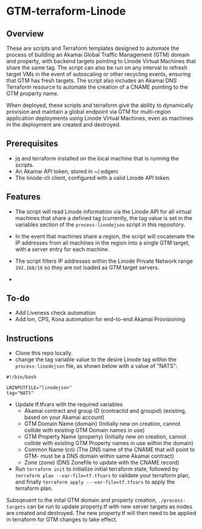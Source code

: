 # GTM-terraform-Linode
 
## Overview

These are scripts and Terraform templates designed to automate the process of building an Akamai Global Traffic Management (GTM) domain and property, with backend targets pointing to Linode Virtual Machines that share the same tag. The script can also be run on any interval to refresh target VMs in the event of autoscaling or other recycling events, ensuring that GTM has fresh targets. The script also includes an Akamai DNS Terraform resource to automate the creation of a CNAME pointing to the GTM property name. 

When deployed, these scripts and terraform give the ability to dynamically provision and maintain a global endpoint via GTM for multi-region application deployments using Linode Virtual Machines, even as machines in the deployment are created and destroyed.

## Prerequisites 

- jq and terraform installed on the local machine that is running the scripts.
- An Akamai API token, stored in ~/.edgerc
- The linode-cli client, configured with a valid Linode API token.

## Features 

- The script will read Linode information via the Linode API for all virtual machines that share a defined tag (currently, the tag value is set in the variables section of the ```process-linodejson``` script in this repository.

- In the event that machines share a region, the script will cocatenate the IP addresses from all machines in the region into a single GTM target, with a server entry for each machine.

- The script filters IP addresses within the Linode Private Network range ```192.168/16``` so they are not loaded as GTM target servers.

- 
## To-do

- Add Liveness check automation
- Add Ion, CPS, Kona automation for end-to-end Akamai Provisioning

## Instructions

- Clone this repo locally.
- change the tag variable value to the desire Linode tag within the ```process-linodejson``` file, as shown below with a value of "NATS":
```
#!/bin/bash

LNINPUTFILE="linodejson"
tag="NATS"
```
- Update tf.tfvars with the required variables
  - Akamai contract and group ID (contractid and groupid) (existing, based on your Akamai account)
  - GTM Domain Name (domain) (Initially new on creation, cannot collide with existing GTM Domain names in use)
  - GTM Property Name (property) (Initially new on creation, cannot collide with existing GTM Property names in use within the domain)
  - Common Name (cn) (The DNS name of the CNAME that will point to GTM- must be a DNS domain within same Akamai contract)
  - Zone (zone) (DNS Zonefile to update with the CNAME record)
- Run ```terraform init``` to initialize initial terraform state, followed by ```terraform plan --var-file=tf.tfvars``` to validate your terraform plan, and finally ```terraform apply ---var-file=tf.tfvars``` to apply the terraform plan.

Subsqeuent to the inital GTM domain and property creation, ```./process-targets``` can be run to update property.tf with new server targets as nodes are created and destroyed. The new property.tf will then need to be applied in terraform for GTM changes to take effect.

